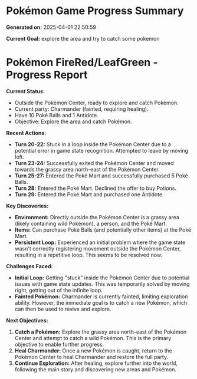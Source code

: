 # Pokémon Game Progress Summary

**Generated on:** 2025-04-01 22:50:59

**Current Goal:** explore the area and try to catch some pokemon

# Pokémon FireRed/LeafGreen - Progress Report

**Current Status:**

*   Outside the Pokémon Center, ready to explore and catch Pokémon.
*   Current party: Charmander (fainted, requiring healing).
*   Have 10 Poké Balls and 1 Antidote.
*   Objective: Explore the area and catch Pokémon.

**Recent Actions:**

*   **Turn 20-22:** Stuck in a loop inside the Pokémon Center due to a potential error in game state recognition. Attempted to leave by moving left.
*   **Turn 23-24:** Successfully exited the Pokémon Center and moved towards the grassy area north-east of the Pokémon Center.
*   **Turn 25-27:** Entered the Poké Mart and successfully purchased 5 Poké Balls.
*   **Turn 28:** Entered the Poké Mart. Declined the offer to buy Potions.
*   **Turn 29:** Entered the Poké Mart and purchased one Antidote.

**Key Discoveries:**

*   **Environment:** Directly outside the Pokémon Center is a grassy area (likely containing wild Pokémon), a person, and the Poké Mart.
*   **Items:** Can purchase Poké Balls (and potentially other items) at the Poké Mart.
*   **Persistent Loop:** Experienced an initial problem where the game state wasn't correctly registering movement outside the Pokémon Center, resulting in a repetitive loop. This seems to be resolved now.

**Challenges Faced:**

*   **Initial Loop:** Getting "stuck" inside the Pokémon Center due to potential issues with game state updates. This was temporarily solved by moving right, getting out of the infinite loop.
*   **Fainted Pokémon:** Charmander is currently fainted, limiting exploration ability. However, the immediate goal is to catch a new Pokémon, which can then be used to revive and explore.

**Next Objectives:**

1.  **Catch a Pokémon:** Explore the grassy area north-east of the Pokémon Center and attempt to catch a wild Pokémon. This is the primary objective to enable further progress.
2.  **Heal Charmander:** Once a new Pokémon is caught, return to the Pokémon Center to heal Charmander and restore the full party.
3.  **Continue Exploration:** After healing, explore further into the world, following the main story and discovering new areas and Pokémon.

